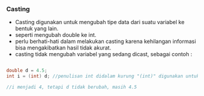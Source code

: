 ### Casting

- Casting digunakan untuk mengubah tipe data dari suatu variabel ke bentuk yang lain.
- seperti mengubah double ke int.
- perlu berhati-hati dalam melakukan casting karena kehilangan informasi bisa mengakibatkan hasil tidak akurat.
- casting tidak mengubah variabel yang sedang dicast, sebagai contoh :

```java

double d = 4.5;
int i = (int) d; //penulisan int didalam kurung "(int)" digunakan untuk mengcasting d yang merupakan tipe data double

//i menjadi 4, tetapi d tidak berubah, masih 4.5

```

